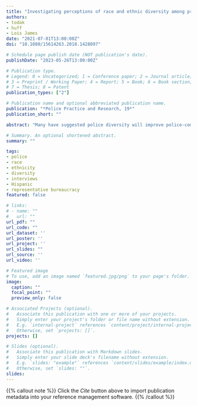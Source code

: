 ```yaml
---
title: "Investigating perceptions of race and ethnic diversity among prospective police officers"
authors:
- todak
- huff
- Lois James
date: "2021-07-01T13:00:00Z"
doi: "10.1080/15614263.2018.1428097"

# Schedule page publish date (NOT publication's date).
publishDate: "2023-05-26T13:00:00Z"

# Publication type.
# Legend: 0 = Uncategorized; 1 = Conference paper; 2 = Journal article;
# 3 = Preprint / Working Paper; 4 = Report; 5 = Book; 6 = Book section;
# 7 = Thesis; 8 = Patent
publication_types: ["2"]

# Publication name and optional abbreviated publication name.
publication: "*Police Practice and Research, 19*"
publication_short: ""

abstract: "Many have suggested police diversity will improve police-community relations, but research testing this hypothesis is inconclusive. We investigated perceptions of police race, ethnicity, and diversity in a heterogeneous sample of prospective police officers. Data are drawn from interviews with 42 criminal justice college students in the Southwestern United States, of which 15 were Hispanic, and who each wanted to become a police officer. Participants supported diversity in policing, and collectively expressed a belief that race plays a central role in policing today. Furthermore, participants expressed support for the ideals of both passive and active representative bureaucracy. Hispanics in the sample in particular anticipated they would positively affect police relations in Hispanic neighborhoods and encourage immigrants to cooperate with police."

# Summary. An optional shortened abstract.
summary: ""

tags:
- police
- race
- ethnicity
- diversity
- interviews
- Hispanic
- representative bureaucracy
featured: false

# links:
# - name: ""
#   url: ""
url_pdf: ""
url_code: ""
url_dataset: ''
url_poster: ''
url_project: ''
url_slides: ""
url_source: ''
url_video: ''

# Featured image
# To use, add an image named `featured.jpg/png` to your page's folder. 
image: 
  caption: ""
  focal_point: ""
  preview_only: false

# Associated Projects (optional).
#   Associate this publication with one or more of your projects.
#   Simply enter your project's folder or file name without extension.
#   E.g. `internal-project` references `content/project/internal-project/index.md`.
#   Otherwise, set `projects: []`.
projects: []

# Slides (optional).
#   Associate this publication with Markdown slides.
#   Simply enter your slide deck's filename without extension.
#   E.g. `slides: "example"` references `content/slides/example/index.md`.
#   Otherwise, set `slides: ""`.
slides:
---
```


{{% callout note %}}
Click the *Cite* button above to import publication metadata into your reference management software.
{{% /callout %}}
